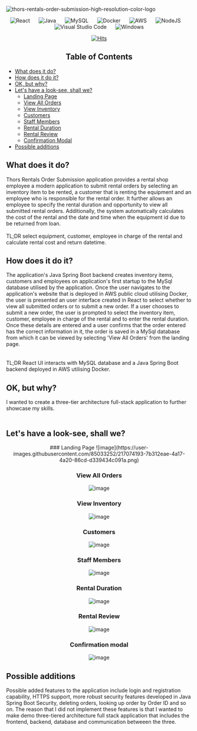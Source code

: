 

![thors-rentals-order-submission-high-resolution-color-logo](https://user-images.githubusercontent.com/85033252/217022803-fe315caf-b5bf-4d47-b18e-211d285417e6.png)

 <div align="center">
  

![React](https://img.shields.io/badge/react-%2320232a.svg?style=for-the-badge&logo=react&logoColor=%2361DAFB)
&nbsp;&nbsp;&nbsp;&nbsp;
![Java](https://img.shields.io/badge/java-%23ED8B00.svg?style=for-the-badge&logo=java&logoColor=white)
&nbsp;&nbsp;&nbsp;&nbsp;
![MySQL](https://img.shields.io/badge/mysql-%2300f.svg?style=for-the-badge&logo=mysql&logoColor=white)
&nbsp;&nbsp;&nbsp;&nbsp;
![Docker](https://img.shields.io/badge/docker-%230db7ed.svg?style=for-the-badge&logo=docker&logoColor=white)
&nbsp;&nbsp;&nbsp;&nbsp;
![AWS](https://img.shields.io/badge/AWS-%23FF9900.svg?style=for-the-badge&logo=amazon-aws&logoColor=white)
&nbsp;&nbsp;&nbsp;&nbsp;
![NodeJS](https://img.shields.io/badge/node.js-6DA55F?style=for-the-badge&logo=node.js&logoColor=white)
&nbsp;&nbsp;&nbsp;&nbsp;
![Visual Studio Code](https://img.shields.io/badge/Visual%20Studio%20Code-0078d7.svg?style=for-the-badge&logo=visual-studio-code&logoColor=white)
&nbsp;&nbsp;&nbsp;&nbsp;
![Windows](https://img.shields.io/badge/Windows-0078D6?style=for-the-badge&logo=windows&logoColor=white)

</div>

<div align="center">
 
[![Hits](https://hits.seeyoufarm.com/api/count/incr/badge.svg?url=https%3A%2F%2Fgithub.com%2Ftenngs%2Fthors-rentals&count_bg=%23000000&title_bg=%23555555&icon=&icon_color=%23E7E7E7&title=visits+%5Btoday%5D+%2F+%5Ball+time%5D&edge_flat=false)](https://hits.seeyoufarm.com)

</div>
 
 <div align="center">
 
<h2> Table of Contents
</div>

- [What does it do?](#what-does-it-do)
- [How does it do it?](#How-does-it-do-it)
- [OK, but why?](#ok-but-why)
- [Let's have a look-see, shall we?](#lets-have-a-look-see-shall-we)
   - [Landing Page](#Landing-Page)
   - [View All Orders](#view-all-orders)
   - [View Inventory](#view-inventory)
   - [Customers](#customers)
   - [Staff Members](#staff-members)
   - [Rental Duration](#rental-duration)
   - [Rental Review](#rental-review)
   - [Confirmation Modal](#confirmation-modal)
- [Possible additions](#possible-additions)


## What does it do?
Thors Rentals Order Submission application provides a rental shop employee a modern application to submit rental orders by selecting an inventory item to be rented, a customer that is renting the equipment and an employee who is responsible for the rental order. It further allows an employee to specify the rental duration and opportunity to view all submitted rental orders. Additionally, the system automatically calculates the cost of the rental and the date and time when the equipment id due to be returned from loan. <br><br>
TL;DR select equipment, customer, employee in charge of the rental and calculate rental cost and return datetime.

## How does it do it?
The application's Java Spring Boot backend creates inventory items, customers and employees on application's first startup to the MySql database utilised by the application. Once the user navigates to the application's website that is deployed in AWS public cloud utilising Docker, the user is presented an user interface created in React to select whether to view all submitted orders or to submit a new order. If a user chooses to submit a new order, the user is prompted to select the inventory item, customer, employee in charge of the rental and to enter the rental duration. Once these details are entered and a user confirms that the order entered has the correct information in it, the order is saved in a MySql database from which it can be viewed by selecting 'View All Orders' from the landing page.  
<br><br>
TL;DR React UI interacts with MySQL database and a Java Spring Boot backend deployed in AWS utilising Docker.

## OK, but why?
I wanted to create a three-tier architecture full-stack application to further showcase my skills.<br><br>

## Let's have a look-see, shall we?

<div align="center">
### Landing Page
![image](https://user-images.githubusercontent.com/85033252/217074193-7b312eae-4a17-4a20-86cd-d339434c091a.png)
 
### View All Orders
![image](https://user-images.githubusercontent.com/85033252/217074569-593cdf19-914c-4fc4-b2aa-0c2ae5efc685.png)
 
### View Inventory
![image](https://user-images.githubusercontent.com/85033252/217075453-413a9e7c-0caf-4cde-8c8d-0f9d63281a75.png)
 
### Customers
![image](https://user-images.githubusercontent.com/85033252/217075581-14faf9ab-f707-4b58-86d2-8fe03dae006e.png)
 
### Staff Members
![image](https://user-images.githubusercontent.com/85033252/217075902-2c1aa304-71e6-4df7-af53-351dd22d47af.png)
 
### Rental Duration
![image](https://user-images.githubusercontent.com/85033252/217076056-6b025751-4beb-4e1f-acac-d6eaaf45dffb.png)
 
### Rental Review 
![image](https://user-images.githubusercontent.com/85033252/217076177-0efc4ee7-8619-48ce-a1a5-2a7ac4163dc5.png)

### Confirmation modal 
![image](https://user-images.githubusercontent.com/85033252/217076329-d35eb38c-2ace-422b-ba09-4ebe6248647a.png)
</div>
 
## Possible additions
Possible added features to the application include login and registration capability, HTTPS support, more robust security features developed in Java Spring Boot Security, deleting orders, looking up order by Order ID and so on. The reason that I did not implement these features is that I wanted to make demo three-tiered architecture full stack application that includes the frontend, backend, database and communication betweeen the three. 
